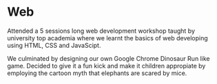 # Web
Attended a 5 sessions long web development workshop taught by university top academia where we learnt the basics of web developing using HTML, CSS and JavaScipt.

We culminated by designing our own Google Chrome Dinosaur Run like game. Decided to give it a fun kick and make it children appropiate by employing the cartoon myth that elephants are scared by mice.
